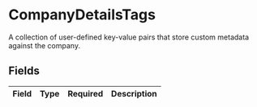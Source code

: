 # CompanyDetailsTags

A collection of user-defined key-value pairs that store custom metadata against the company.


## Fields

| Field       | Type        | Required    | Description |
| ----------- | ----------- | ----------- | ----------- |